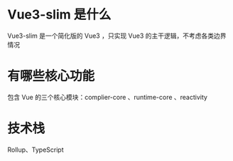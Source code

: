 # Vue3-slim 是什么

Vue3-slim 是一个简化版的 Vue3 ，只实现 Vue3 的主干逻辑，不考虑各类边界情况

# 有哪些核心功能

包含 Vue 的三个核心模块：complier-core 、runtime-core 、reactivity

# 技术栈

Rollup、TypeScript
